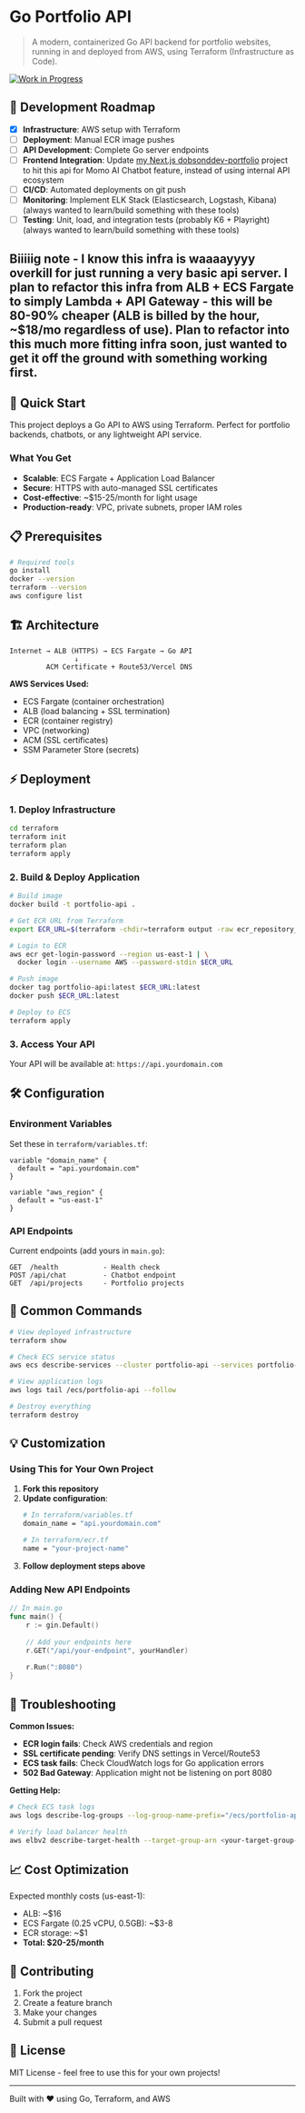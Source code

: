 # Go Portfolio API

> A modern, containerized Go API backend for portfolio websites, running in and deployed from AWS, using Terraform (Infrastructure as Code).

[![Work in Progress](https://img.shields.io/badge/status-work%20in%20progress-yellow)](https://github.com/yourusername/dobsonddev-portfolio-api)
## 🔄 Development Roadmap

- [x] **Infrastructure**: AWS setup with Terraform
- [ ] **Deployment**: Manual ECR image pushes
- [ ] **API Development**: Complete Go server endpoints  
- [ ] **Frontend Integration**: Update [my Next.js dobsonddev-portfolio](https://github.com/dobsonddev/dobsonddev-portfolio) project to hit this api for Momo AI Chatbot feature, instead of using internal API ecosystem
- [ ] **CI/CD**: Automated deployments on git push
- [ ] **Monitoring**: Implement ELK Stack (Elasticsearch, Logstash, Kibana) (always wanted to learn/build something with these tools)
- [ ] **Testing**: Unit, load, and integration tests (probably K6 + Playright) (always wanted to learn/build something with these tools)

## Biiiiig note - I know this infra is waaaayyyy overkill for just running a very basic api server. I plan to refactor this infra from ALB + ECS Fargate to simply Lambda + API Gateway - this will be 80-90% cheaper (ALB is billed by the hour, ~$18/mo regardless of use). Plan to refactor into this much more fitting infra soon, just wanted to get it off the ground with something working first.

## 🚀 Quick Start

This project deploys a Go API to AWS using Terraform. Perfect for portfolio backends, chatbots, or any lightweight API service.

### What You Get
- **Scalable**: ECS Fargate + Application Load Balancer
- **Secure**: HTTPS with auto-managed SSL certificates  
- **Cost-effective**: ~$15-25/month for light usage
- **Production-ready**: VPC, private subnets, proper IAM roles

## 📋 Prerequisites

```bash
# Required tools
go install
docker --version
terraform --version
aws configure list
```

## 🏗️ Architecture

```
Internet → ALB (HTTPS) → ECS Fargate → Go API
                ↓
         ACM Certificate + Route53/Vercel DNS
```

**AWS Services Used:**
- ECS Fargate (container orchestration)
- ALB (load balancing + SSL termination)
- ECR (container registry)
- VPC (networking)
- ACM (SSL certificates)
- SSM Parameter Store (secrets)

## ⚡ Deployment

### 1. Deploy Infrastructure

```bash
cd terraform
terraform init
terraform plan
terraform apply
```

### 2. Build & Deploy Application

```bash
# Build image
docker build -t portfolio-api .

# Get ECR URL from Terraform
export ECR_URL=$(terraform -chdir=terraform output -raw ecr_repository_url)

# Login to ECR
aws ecr get-login-password --region us-east-1 | \
  docker login --username AWS --password-stdin $ECR_URL

# Push image
docker tag portfolio-api:latest $ECR_URL:latest
docker push $ECR_URL:latest

# Deploy to ECS
terraform apply
```

### 3. Access Your API

Your API will be available at: `https://api.yourdomain.com`

## 🛠️ Configuration

### Environment Variables
Set these in `terraform/variables.tf`:

```hcl
variable "domain_name" {
  default = "api.yourdomain.com"
}

variable "aws_region" {
  default = "us-east-1"
}
```

### API Endpoints
Current endpoints (add yours in `main.go`):

```
GET  /health           - Health check
POST /api/chat         - Chatbot endpoint
GET  /api/projects     - Portfolio projects
```

## 🔧 Common Commands

```bash
# View deployed infrastructure
terraform show

# Check ECS service status
aws ecs describe-services --cluster portfolio-api --services portfolio-api-service

# View application logs
aws logs tail /ecs/portfolio-api --follow

# Destroy everything
terraform destroy
```

## 💡 Customization

### Using This for Your Own Project

1. **Fork this repository**
2. **Update configuration**:
   ```bash
   # In terraform/variables.tf
   domain_name = "api.yourdomain.com"
   
   # In terraform/ecr.tf  
   name = "your-project-name"
   ```
3. **Follow deployment steps above**

### Adding New API Endpoints

```go
// In main.go
func main() {
    r := gin.Default()
    
    // Add your endpoints here
    r.GET("/api/your-endpoint", yourHandler)
    
    r.Run(":8080")
}
```

## 🐛 Troubleshooting

**Common Issues:**

- **ECR login fails**: Check AWS credentials and region
- **SSL certificate pending**: Verify DNS settings in Vercel/Route53
- **ECS task fails**: Check CloudWatch logs for Go application errors
- **502 Bad Gateway**: Application might not be listening on port 8080

**Getting Help:**
```bash
# Check ECS task logs
aws logs describe-log-groups --log-group-name-prefix="/ecs/portfolio-api"

# Verify load balancer health
aws elbv2 describe-target-health --target-group-arn <your-target-group-arn>
```

## 📈 Cost Optimization

Expected monthly costs (us-east-1):
- ALB: ~$16
- ECS Fargate (0.25 vCPU, 0.5GB): ~$3-8  
- ECR storage: ~$1
- **Total: $20-25/month**

## 🤝 Contributing

1. Fork the project
2. Create a feature branch
3. Make your changes
4. Submit a pull request

## 📄 License

MIT License - feel free to use this for your own projects!

---

Built with ❤️ using Go, Terraform, and AWS
